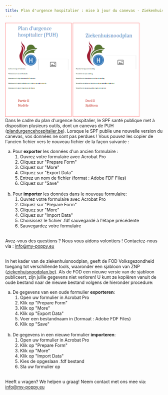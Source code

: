 ```yaml
---
title: Plan d'urgence hospitalier : mise à jour du canevas - Ziekenhuisnoodplan: sjabloon-update
---
```

<img src='../images/puh_2_fr.png' style="height:300px">&nbsp;<img src='../images/puh_2_nl.png' style="height:300px">
<br>
Dans le cadre du plan d'urgence hospitalier, le SPF santé publique met à disposition plusieurs outils, dont un canevas de PUH (<a href="https://www.plandurgencehospitalier.be">plandurgencehospitalier.be</a>).
Lorsque le SPF publie une nouvelle version du canevas, vos données ne sont pas perdues ! Vous pouvez les copier de l'ancien fichier vers le nouveau fichier de la façon suivante :<br>
<ol type="a">
<li>Pour <b>exporter</b> les données d'un ancien formulaire :<br>
<ol>
<li>Ouvrez votre formulaire avec Acrobat Pro</li>
<li>Cliquez sur "Prepare Form"</li>
<li>Cliquez sur "More"</li>
<li>Cliquez sur "Export Data"</li>
<li>Entrez un nom de fichier (format : Adobe FDF Files)</li>
<li>Cliquez sur "Save"</li>
</ol>
<br>
</li>
<li>Pour <b>importer</b> les données dans le nouveau formulaire:
<ol>
<li>Ouvrez votre formulaire avec Acrobat Pro</li>
<li>Cliquez sur "Prepare Form"</li>
<li>Cliquez sur "More"</li>
<li>Cliquez sur "Import Data"</li>
<li>Choisissez le fichier .fdf sauvegardé à l'étape précédente</li>
<li>Sauvegardez votre formulaire</li>
</ol>
</li>
</ol>
<br>
Avez-vous des questions ? Nous vous aidons volontiers ! Contactez-nous via : <a href="mailto:info@my-poppy.eu">info@my-poppy.eu</a>
<br><br>

In het kader van de ziekenhuisnoodplan, geeft de FOD Volksgezondheid toegang tot verschillende tools, waaronder een sjabloon van ZNP (<a href="https://www.ziekenhuisnoodplan.be">ziekenhuisnoodplan.be</a>).
Als de FOD een nieuwe versie van de sjabloon publiceert, zijn jullie gegevens niet verloren! U kunt ze kopiëren vanuit de oude bestand naar de nieuwe bestand volgens de hieronder procedure:<br>
<ol type="a">
<li>De gegevens van een oude formulier <b>exporteren</b>:<br>
<ol>
<li>Open uw formulier in Acrobat Pro</li>
<li>Klik op "Prepare Form"</li>
<li>Klik op "More"</li>
<li>Klik op "Export Data"</li>
<li>Voer een bestandnaam in (formaat : Adobe FDF Files)</li>
<li>Klik op "Save"</li>
</ol>
<br>
</li>
<li>De gegevens in een nieuwe formulier <b>importeren</b>:<br>
<ol>
<li>Open uw formulier in Acrobat Pro</li>
<li>Klik op "Prepare Form"</li>
<li>Klik op "More"</li>
<li>Klik op "Import Data"</li>
<li>Kies de opgeslaan .fdf bestand </li>
<li>Sla uw formulier op</li>
</ol>
</li>
</ol>
<br>
Heeft u vragen?  We helpen u graag! Neem contact met ons mee via: <a href="mailto:info@my-poppy.eu">info@my-poppy.eu</a>
